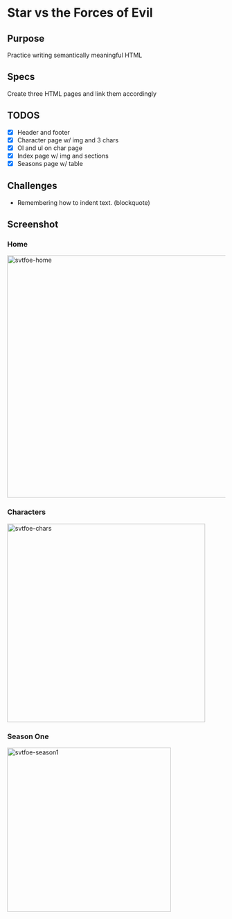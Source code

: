 # Star vs the Forces of Evil

## Purpose
Practice writing semantically meaningful HTML

## Specs
Create three HTML pages and link them accordingly

## TODOS
- [x] Header and footer
- [x] Character page w/ img and 3 chars
- [x] Ol and ul on char page
- [x] Index page w/ img and sections
- [x] Seasons page w/ table

## Challenges
- Remembering how to indent text. (blockquote)

## Screenshot
### Home
<img width="558" alt="svtfoe-home" src="https://user-images.githubusercontent.com/30088565/31568510-5ecc25ae-b03a-11e7-8979-711ab048cd05.png">

### Characters
<img width="457" alt="svtfoe-chars" src="https://user-images.githubusercontent.com/30088565/31568511-60074174-b03a-11e7-9596-75a86ab417f8.png">

### Season One
<img width="378" alt="svtfoe-season1" src="https://user-images.githubusercontent.com/30088565/31568513-619b1844-b03a-11e7-9198-015e26d40ee2.png">

